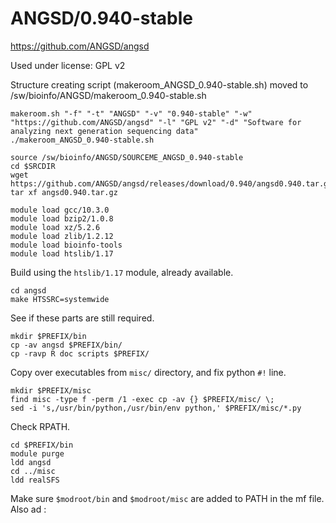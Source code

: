 ANGSD/0.940-stable
==================

<https://github.com/ANGSD/angsd>

Used under license:
GPL v2


Structure creating script (makeroom_ANGSD_0.940-stable.sh) moved to /sw/bioinfo/ANGSD/makeroom_0.940-stable.sh

    makeroom.sh "-f" "-t" "ANGSD" "-v" "0.940-stable" "-w" "https://github.com/ANGSD/angsd" "-l" "GPL v2" "-d" "Software for analyzing next generation sequencing data"
    ./makeroom_ANGSD_0.940-stable.sh

    source /sw/bioinfo/ANGSD/SOURCEME_ANGSD_0.940-stable
    cd $SRCDIR
    wget https://github.com/ANGSD/angsd/releases/download/0.940/angsd0.940.tar.gz
    tar xf angsd0.940.tar.gz

    module load gcc/10.3.0
    module load bzip2/1.0.8
    module load xz/5.2.6
    module load zlib/1.2.12
    module load bioinfo-tools
    module load htslib/1.17

Build using the `htslib/1.17` module, already available.

    cd angsd
    make HTSSRC=systemwide

See if these parts are still required.

    mkdir $PREFIX/bin
    cp -av angsd $PREFIX/bin/
    cp -ravp R doc scripts $PREFIX/

Copy over executables from `misc/` directory, and fix python `#!` line.

    mkdir $PREFIX/misc
    find misc -type f -perm /1 -exec cp -av {} $PREFIX/misc/ \;
    sed -i 's,/usr/bin/python,/usr/bin/env python,' $PREFIX/misc/*.py

Check RPATH.

    cd $PREFIX/bin
    module purge
    ldd angsd
    cd ../misc
    ldd realSFS

Make sure `$modroot/bin` and `$modroot/misc` are added to PATH in the mf file.
Also ad :

